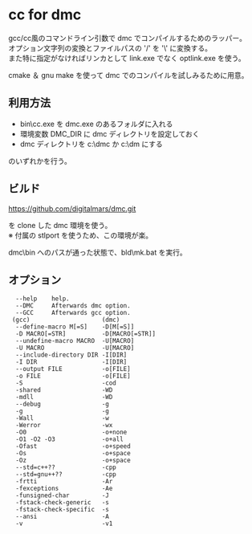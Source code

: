 # cc for dmc

gcc/cc風のコマンドライン引数で dmc でコンパイルするためのラッパー。  
オプション文字列の変換とファイルパスの '/' を '\\' に変換する。  
また特に指定がなければリンカとして link.exe でなく optlink.exe を使う。

cmake ＆ gnu make を使って dmc でのコンパイルを試しみるために用意。

## 利用方法

- bin\cc.exe を dmc.exe のあるフォルダに入れる
- 環境変数 DMC_DIR に dmc ディレクトリを設定しておく
- dmc ディレクトリを c:\dmc か c:\dm にする

のいずれかを行う。

## ビルド

https://github.com/digitalmars/dmc.git

を clone した dmc 環境を使う。  
※ 付属の stlport を使うため、この環境が楽。

dmc\bin へのパスが通った状態で、bld\mk.bat を実行。

## オプション

```
  --help    help.  
  --DMC     Afterwards dmc option.  
  --GCC     Afterwards gcc option.  
 (gcc)                    (dmc)  
  --define-macro M[=S]    -D[M[=S]]  
  -D MACRO[=STR]          -D[MACRO[=STR]]  
  --undefine-macro MACRO  -U[MACRO]  
  -U MACRO                -U[MACRO]  
  --include-directory DIR -I[DIR]  
  -I DIR                  -I[DIR]  
  --output FILE           -o[FILE]  
  -o FILE                 -o[FILE]  
  -S                      -cod  
  -shared                 -WD  
  -mdll                   -WD  
  --debug                 -g  
  -g                      -g  
  -Wall                   -w  
  -Werror                 -wx  
  -O0                     -o+none  
  -O1 -O2 -O3             -o+all  
  -Ofast                  -o+speed  
  -Os                     -o+space  
  -Oz                     -o+space  
  --std=c++??             -cpp  
  --std=gnu++??           -cpp  
  -frtti                  -Ar  
  -fexceptions            -Ae  
  -funsigned-char         -J  
  -fstack-check-generic   -s  
  -fstack-check-specific  -s  
  --ansi                  -A  
  -v                      -v1  
```
